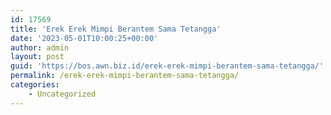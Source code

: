 ```yaml
---
id: 17569
title: 'Erek Erek Mimpi Berantem Sama Tetangga'
date: '2023-05-01T10:00:25+00:00'
author: admin
layout: post
guid: 'https://bos.awn.biz.id/erek-erek-mimpi-berantem-sama-tetangga/'
permalink: /erek-erek-mimpi-berantem-sama-tetangga/
categories:
    - Uncategorized
---
```


